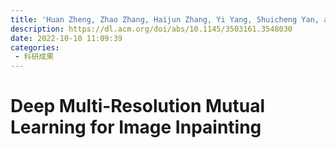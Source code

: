 ```yaml
---
title: 'Huan Zheng, Zhao Zhang, Haijun Zhang, Yi Yang, Shuicheng Yan, and Meng Wang. 2022. Deep Multi-Resolution Mutual Learning for Image Inpainting. In Proceedings of the 30th ACM International Conference on Multimedia (MM '22). Association for Computing Machinery, New York, NY, USA, 6359–6367.'
description: https://dl.acm.org/doi/abs/10.1145/3503161.3548030
date: 2022-10-10 11:09:39
categories:
 - 科研成果
---
```

# Deep Multi-Resolution Mutual Learning for Image Inpainting